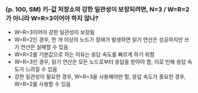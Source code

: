 ### (p. 100, SM) 키-값 저장소의 강한 일관성이 보장되려면, N=3 / W=R=2가 아니라 W=R=3이어야 하지 않나?

-   W=R=3이어야 강한 일관성이 보장됨
-   W=R=2인 경우, 한 개 이상의 노드가 장애가 발생하면 읽기 연산은 성공하지만 쓰기 연산은 실패할 수 있음
-   W=R=2를 기본값으로 하는 이유는 응답 속도를 빠르게 하기 위함
-   W=R=3인 경우, 읽기 연산은 모든 노드로부터 응답을 받아야 함, 이로 인해 응답 속도가 느려질 수 있음
-   강한 일관성이 필요한 경우, W=R=3을 사용해야만 함, 응답 속도가 중요한 경우, W=R=2를 사용할 수 있음
